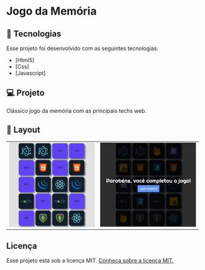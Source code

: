 <h1>Jogo da Memória</h1>

## 🚀 Tecnologias

Esse projeto foi desenvolvido com as seguintes tecnologias:

- [Html5]
- [Css]
- [Javascript]

## 💻 Projeto

Clássico jogo da memória com as principais techs web.

## 🔖 Layout

<div>
  <table>
    <tr>
      <td>
       <img src="screen/screen1.png">
      </td>
      <td>
         <img src="screen/screen2.png">
      </td>
    </tr>
  </table>
</div>

## Licença

Esse projeto está sob a licença MIT.
<a href="LICENSE">Conheça sobre a licença MIT.</a>